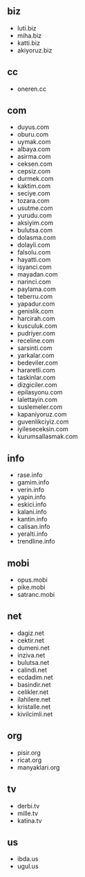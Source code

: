 ## biz
- luti.biz
- miha.biz
- katti.biz
- akiyoruz.biz

## cc
- oneren.cc

## com
- duyus.com
- oburu.com
- uymak.com
- albaya.com
- asirma.com
- ceksen.com
- cepsiz.com
- durmek.com
- kaktim.com
- seciye.com
- tozara.com
- usutme.com
- yurudu.com
- aksiyim.com
- bulutsa.com
- dolasma.com
- dolayli.com
- falsolu.com
- hayatti.com
- isyanci.com
- mayadan.com
- narinci.com
- paylama.com
- teberru.com
- yapadur.com
- genislik.com
- harcirah.com
- kusculuk.com
- pudriyer.com
- receline.com
- sarsinti.com
- yarkalar.com
- bedeviler.com
- hararetli.com
- taskinlar.com
- dizgiciler.com
- epilasyonu.com
- lalettayin.com
- suslemeler.com
- kapaniyoruz.com
- guvenlikciyiz.com
- iyileseceksin.com
- kurumsallasmak.com

## info
- rase.info
- gamim.info
- verin.info
- yapin.info
- eskici.info
- kalani.info
- kantin.info
- calisan.info
- yeralti.info
- trendline.info

## mobi
- opus.mobi
- pike.mobi
- satranc.mobi

## net
- dagiz.net
- cektir.net
- dumeni.net
- inziva.net
- bulutsa.net
- calindi.net
- ecdadim.net
- basindir.net
- celikler.net
- ilahilere.net
- kristalle.net
- kivilcimli.net

## org
- pisir.org
- ricat.org
- manyaklari.org

## tv
- derbi.tv
- mille.tv
- katina.tv

## us
- ibda.us
- ugul.us

